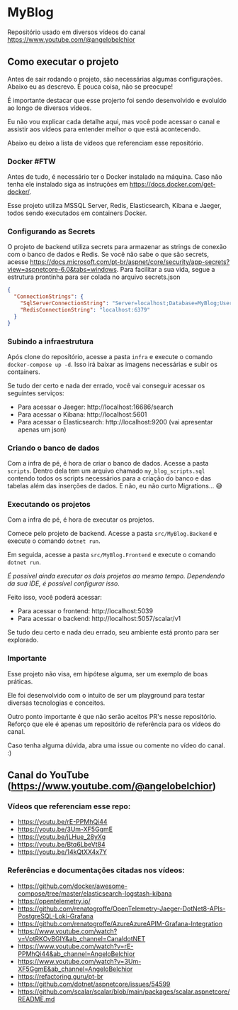 # MyBlog
Repositório usado em diversos vídeos do canal https://www.youtube.com/@angelobelchior

## Como executar o projeto

Antes de sair rodando o projeto, são necessárias algumas configurações.
Abaixo eu as descrevo. É pouca coisa, não se preocupe!

É importante destacar que esse projerto foi sendo desenvolvido e evoluído ao longo de diversos vídeos.

Eu não vou explicar cada detalhe aqui, mas você pode acessar o canal e assistir aos vídeos para entender melhor o que está acontecendo.

Abaixo eu deixo a lista de vídeos que referenciam esse repositório.

### Docker #FTW

Antes de tudo, é necessário ter o Docker instalado na máquina. Caso não tenha ele instalado siga as instruções em https://docs.docker.com/get-docker/.

Esse projeto utiliza MSSQL Server, Redis, Elasticsearch, Kibana e Jaeger, todos sendo executados em containers Docker.

### Configurando as Secrets

O projeto de backend utiliza secrets para armazenar as strings de conexão com o banco de dados e Redis. 
Se você não sabe o que são secrets, acesse https://docs.microsoft.com/pt-br/aspnet/core/security/app-secrets?view=aspnetcore-6.0&tabs=windows.
Para facilitar a sua vida, segue a estrutura prontinha para ser colada no arquivo secrets.json

```json
{
  "ConnectionStrings": {
    "SqlServerConnectionString": "Server=localhost;Database=MyBlog;User Id=sa;Password=YourStrong@Passw0rd;TrustServerCertificate=true;",
    "RedisConnectionString": "localhost:6379"
  }
}

```

### Subindo a infraestrutura

Após clone do repositório, acesse a pasta `infra` e execute o comando `docker-compose up -d`. 
Isso irá baixar as imagens necessárias e subir os containers.

Se tudo der certo e nada der errado, você vai conseguir acessar os seguintes serviços:

- Para acessar o Jaeger: http://localhost:16686/search
- Para acessar o Kibana: http://localhost:5601
- Para acessar o Elasticsearch: http://localhost:9200 (vai apresentar apenas um json)

### Criando o banco de dados

Com a infra de pé, é hora de criar o banco de dados. Acesse a pasta `scripts`. 
Dentro dela tem um arquivo chamado `my_blog_scripts.sql` contendo todos os scripts necessários para a criação do banco e das tabelas além das inserções de dados.
E não, eu não curto Migrations... 😅

### Executando os projetos 

Com a infra de pé, é hora de executar os projetos.

Comece pelo projeto de backend. Acesse a pasta `src/MyBlog.Backend` e execute o comando `dotnet run`.

Em seguida, acesse a pasta `src/MyBlog.Frontend` e execute o comando `dotnet run`.

_É possível ainda executar os dois projetos ao mesmo tempo. Dependendo da sua IDE, é possível configurar isso._

Feito isso, você poderá acessar:

- Para acessar o frontend: http://localhost:5039
- Para acessar o backend: http://localhost:5057/scalar/v1

Se tudo deu certo e nada deu errado, seu ambiente está pronto para ser explorado.

### Importante

Esse projeto não visa, em hipótese alguma, ser um exemplo de boas práticas.

Ele foi desenvolvido com o intuito de ser um playground para testar diversas tecnologias e conceitos.

Outro ponto importante é que não serão aceitos PR's nesse repositório. Reforço que ele é apenas um repositório de referência para os vídeos do canal.

Caso tenha alguma dúvida, abra uma issue ou comente no vídeo do canal. :)

## Canal do YouTube (https://www.youtube.com/@angelobelchior)

### Vídeos que referenciam esse repo:

- https://youtu.be/rE-PPMhQi44
- https://youtu.be/3Um-XF5GgmE
- https://youtu.be/jLHue_28yXg
- https://youtu.be/Btq6LbeVt84
- https://youtu.be/14kQtXX4x7Y

### Referências e documentações citadas nos vídeos:

- https://github.com/docker/awesome-compose/tree/master/elasticsearch-logstash-kibana
- https://opentelemetry.io/
- https://github.com/renatogroffe/OpenTelemetry-Jaeger-DotNet8-APIs-PostgreSQL-Loki-Grafana
- https://github.com/renatogroffe/AzureAzureAPIM-Grafana-Integration
- https://www.youtube.com/watch?v=VptRKOvBGIY&ab_channel=CanaldotNET
- https://www.youtube.com/watch?v=rE-PPMhQi44&ab_channel=AngeloBelchior
- https://www.youtube.com/watch?v=3Um-XF5GgmE&ab_channel=AngeloBelchior
- https://refactoring.guru/pt-br
- https://github.com/dotnet/aspnetcore/issues/54599
- https://github.com/scalar/scalar/blob/main/packages/scalar.aspnetcore/README.md
